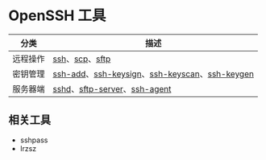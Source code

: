 # OpenSSH 工具

| 分类     | 描述                                                                                                                              |
| -------- | --------------------------------------------------------------------------------------------------------------------------------- |
| 远程操作 | [ssh](remote-ops.md)、[scp](remote-ops.md)、[sftp](remote-ops.md)                                                                 |
| 密钥管理 | [ssh-add](key-management.md)、[ssh-keysign](key-management.md)、[ssh-keyscan](key-management.md)、[ssh-keygen](key-management.md) |
| 服务器端 | [sshd](server-side.md)、[sftp-server](server-side.md)、[ssh-agent](server-side.md)                                                |

## 相关工具

* sshpass
* lrzsz

